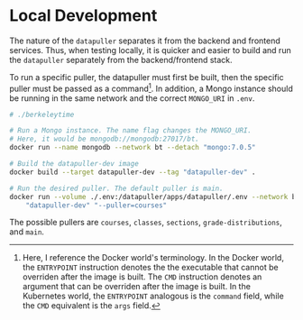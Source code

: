 # Local Development

The nature of the `datapuller` separates it from the backend and frontend services. Thus, when testing locally, it is quicker and easier to build and run the `datapuller` separately from the backend/frontend stack.

To run a specific puller, the datapuller must first be built, then the specific puller must be passed as a command[^1]. In addition, a Mongo instance should be running in the same network and the correct `MONGO_URI` in `.env`.

```sh
# ./berkeleytime

# Run a Mongo instance. The name flag changes the MONGO_URI.
# Here, it would be mongodb://mongodb:27017/bt.
docker run --name mongodb --network bt --detach "mongo:7.0.5"

# Build the datapuller-dev image
docker build --target datapuller-dev --tag "datapuller-dev" .

# Run the desired puller. The default puller is main.
docker run --volume ./.env:/datapuller/apps/datapuller/.env --network bt \
    "datapuller-dev" "--puller=courses"
```

The possible pullers are `courses`, `classes`, `sections`, `grade-distributions`, and `main`.

[^1]: Here, I reference the Docker world's terminology. In the Docker world, the `ENTRYPOINT` instruction denotes the the executable that cannot be overriden after the image is built. The `CMD` instruction denotes an argument that can be overriden after the image is built. In the Kubernetes world, the `ENTRYPOINT` analogous is the `command` field, while the `CMD` equivalent is the `args` field.
